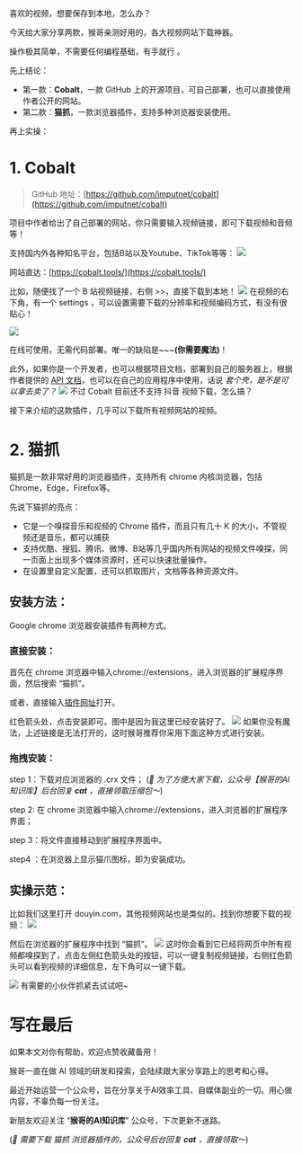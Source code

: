 ﻿喜欢的视频，想要保存到本地，怎么办？

今天给大家分享两款，猴哥亲测好用的，各大视频网站下载神器。

操作极其简单，不需要任何编程基础，有手就行 。

先上结论：

- 第一款：**Cobalt**，一款 GitHub 上的开源项目，可自己部署，也可以直接使用作者公开的网站。
- 第二款：**猫抓**，一款浏览器插件，支持多种浏览器安装使用。

再上实操：

# 1. Cobalt
> GitHub 地址：[https://github.com/imputnet/cobalt](https://github.com/imputnet/cobalt)

项目中作者给出了自己部署的网站，你只需要输入视频链接，即可下载视频和音频等！

支持国内外各种知名平台，包括B站以及Youtube、TikTok等等：
![](https://axcvs2xtkbpq.objectstorage.ap-singapore-1.oci.customer-oci.com/n/axcvs2xtkbpq/b/bucket-20240802-0845/o/d94a462582c9456ebe347db01661d0f3.png)

网站直达：[https://cobalt.tools/](https://cobalt.tools/)

比如，随便找了一个 B 站视频链接，右侧 >>，直接下载到本地！
![](https://axcvs2xtkbpq.objectstorage.ap-singapore-1.oci.customer-oci.com/n/axcvs2xtkbpq/b/bucket-20240802-0845/o/4599e007f5cc47f1970f7ab6fda9033d.png)
在视频的右下角，有一个 settings ，可以设置需要下载的分辨率和视频编码方式，有没有很贴心！

![](https://axcvs2xtkbpq.objectstorage.ap-singapore-1.oci.customer-oci.com/n/axcvs2xtkbpq/b/bucket-20240802-0845/o/70f444edadc14d39b7667117640c40f3.png)

在线可使用，无需代码部署。唯一的缺陷是~~~**(你需要魔法)**！

此外，如果你是一个开发者，也可以根据项目文档，部署到自己的服务器上，根据作者提供的 [API 文档](https://github.com/imputnet/cobalt/blob/current/docs/api.md)，也可以在自己的应用程序中使用，话说 *套个壳，是不是可以拿去卖了？*
![](https://axcvs2xtkbpq.objectstorage.ap-singapore-1.oci.customer-oci.com/n/axcvs2xtkbpq/b/bucket-20240802-0845/o/6765d5903e47491ea4cad71373b5f2eb.png)
不过 Cobalt 目前还不支持 抖音 视频下载，怎么搞？

接下来介绍的这款插件，几乎可以下载所有视频网站的视频。
# 2. 猫抓
猫抓是一款非常好用的浏览器插件，支持所有 chrome 内核浏览器，包括 Chrome，Edge，Firefox等。

先说下猫抓的亮点：
- 它是一个嗅探音乐和视频的 Chrome 插件，而且只有几十 K 的大小，不管视频还是音乐，都可以捕获
- 支持优酷、搜狐、腾讯、微博、B站等几乎国内所有网站的视频文件嗅探，同一页面上出现多个媒体资源时，还可以快速批量操作。
- 在设置里自定义配置，还可以抓取图片，文档等各种资源文件。

## 安装方法：
Google chrome 浏览器安装插件有两种方式。

### 直接安装：
首先在 chrome 浏览器中输入chrome://extensions，进入浏览器的扩展程序界面，然后搜索 “猫抓”。

或者，直接输入[插件网址](https://chromewebstore.google.com/detail/%E7%8C%AB%E6%8A%93/jfedfbgedapdagkghmgibemcoggfppbb)打开。

红色箭头处，点击安装即可。图中是因为我这里已经安装好了。
![](https://axcvs2xtkbpq.objectstorage.ap-singapore-1.oci.customer-oci.com/n/axcvs2xtkbpq/b/bucket-20240802-0845/o/788bd402af694664a2dcba2ecdc1a861.png)
如果你没有魔法，上述链接是无法打开的，这时猴哥推荐你采用下面这种方式进行安装。
### 拖拽安装：
step 1：下载对应浏览器的 .crx 文件；
(*📁 为了方便大家下载，公众号【猴哥的AI知识库】后台回复 **cat** ，直接领取压缩包～*)

step 2: 在 chrome 浏览器中输入chrome://extensions，进入浏览器的扩展程序界面；

step 3：将文件直接移动到扩展程序界面中。

step4 ：在浏览器上显示猫爪图标，即为安装成功。

## 实操示范：
比如我们这里打开 douyin.com，其他视频网站也是类似的。找到你想要下载的视频：
![](https://axcvs2xtkbpq.objectstorage.ap-singapore-1.oci.customer-oci.com/n/axcvs2xtkbpq/b/bucket-20240802-0845/o/1a2bfd59a50246abaa92acc70778258c.png)

然后在浏览器的扩展程序中找到 “猫抓”。
![](https://axcvs2xtkbpq.objectstorage.ap-singapore-1.oci.customer-oci.com/n/axcvs2xtkbpq/b/bucket-20240802-0845/o/c6a3a0b549574379aa2fa32ba4a7b9bd.png)
这时你会看到它已经将网页中所有视频都嗅探到了，点击左侧红色箭头处的按钮，可以一键复制视频链接，右侧红色箭头可以看到视频的详细信息，左下角可以一键下载。

![](https://axcvs2xtkbpq.objectstorage.ap-singapore-1.oci.customer-oci.com/n/axcvs2xtkbpq/b/bucket-20240802-0845/o/838585a01adc45d3ac3c3ad86d8918d9-1722519908519-208.png)
有需要的小伙伴抓紧去试试吧~

# 写在最后

如果本文对你有帮助，欢迎点赞收藏备用！

猴哥一直在做 AI 领域的研发和探索，会陆续跟大家分享路上的思考和心得。

最近开始运营一个公众号，旨在分享关于AI效率工具、自媒体副业的一切。用心做内容，不辜负每一份关注。

新朋友欢迎关注 “**猴哥的AI知识库**” 公众号，下次更新不迷路。

(*📁 需要下载 猫抓 浏览器插件的，公众号后台回复 **cat** ，直接领取～*)
